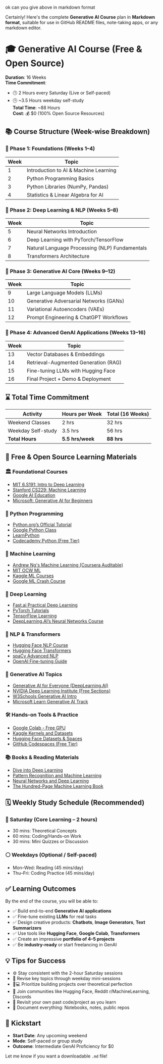 ok can you give above in markdown format

Certainly! Here's the complete **Generative AI Course** plan in **Markdown format**, suitable for use in GitHub README files, note-taking apps, or any markdown editor.

# 🎓 Generative AI Course (Free & Open Source)

**Duration**: 16 Weeks  
**Time Commitment**:  
- 🕒 2 Hours every Saturday (Live or Self-paced)  
- 🕒 ~3.5 Hours weekday self-study  
**Total Time**: ~88 Hours  
**Cost**: 💰 $0 (100% Open Source Resources)

## 📚 Course Structure (Week-wise Breakdown)

### 🔹 **Phase 1: Foundations (Weeks 1–4)**

| Week | Topic |
|------|-------|
| 1    | Introduction to AI & Machine Learning |
| 2    | Python Programming Basics |
| 3    | Python Libraries (NumPy, Pandas) |
| 4    | Statistics & Linear Algebra for AI |

### 🔹 **Phase 2: Deep Learning & NLP (Weeks 5–8)**

| Week | Topic |
|------|-------|
| 5    | Neural Networks Introduction |
| 6    | Deep Learning with PyTorch/TensorFlow |
| 7    | Natural Language Processing (NLP) Fundamentals |
| 8    | Transformers Architecture |

### 🔹 **Phase 3: Generative AI Core (Weeks 9–12)**

| Week | Topic |
|------|-------|
| 9    | Large Language Models (LLMs) |
| 10   | Generative Adversarial Networks (GANs) |
| 11   | Variational Autoencoders (VAEs) |
| 12   | Prompt Engineering & ChatGPT Workflows |

### 🔹 **Phase 4: Advanced GenAI Applications (Weeks 13–16)**

| Week | Topic |
|------|-------|
| 13   | Vector Databases & Embeddings |
| 14   | Retrieval-Augmented Generation (RAG) |
| 15   | Fine-tuning LLMs with Hugging Face |
| 16   | Final Project + Demo & Deployment |

## ⌛ Total Time Commitment

| Activity | Hours per Week | Total (16 Weeks) |
|----------|----------------|------------------|
| Weekend Classes | 2 hrs | 32 hrs |
| Weekday Self-study | 3.5 hrs | 56 hrs |
| **Total Hours** | **5.5 hrs/week** | **88 hrs** |

## 📖 Free & Open Source Learning Materials

### 🏛️ Foundational Courses
- [MIT 6.S191: Intro to Deep Learning](http://introtodeeplearning.com/)
- [Stanford CS229: Machine Learning](https://cs229.stanford.edu/)
- [Google AI Education](https://ai.google/education/)
- [Microsoft: Generative AI for Beginners](https://github.com/microsoft/generative-ai-for-beginners)

### 🐍 Python Programming
- [Python.org’s Official Tutorial](https://docs.python.org/3/tutorial/)
- [Google Python Class](https://developers.google.com/edu/python)
- [LearnPython](https://www.learnpython.org/)
- [Codecademy Python (Free Tier)](https://www.codecademy.com/learn/learn-python-3)

### 🤖 Machine Learning
- [Andrew Ng's Machine Learning (Coursera Auditable)](https://www.coursera.org/learn/machine-learning)
- [MIT OCW ML](https://ocw.mit.edu/courses/electrical-engineering-and-computer-science/6-036-introduction-to-machine-learning-fall-2020/)
- [Kaggle ML Courses](https://www.kaggle.com/learn)
- [Google ML Crash Course](https://developers.google.com/machine-learning/crash-course)

### 🧠 Deep Learning
- [Fast.ai Practical Deep Learning](https://course.fast.ai/)
- [PyTorch Tutorials](https://pytorch.org/tutorials/)
- [TensorFlow Learning](https://www.tensorflow.org/learn)
- [DeepLearning.AI’s Neural Networks Course](https://www.deeplearning.ai/)

### 💬 NLP & Transformers
- [Hugging Face NLP Course](https://huggingface.co/learn/nlp-course)
- [Hugging Face Transformers](https://huggingface.co/transformers/)
- [spaCy Advanced NLP](https://course.spacy.io/)
- [OpenAI Fine-tuning Guide](https://platform.openai.com/docs/guides/fine-tuning)

### 🎨 Generative AI Topics
- [Generative AI for Everyone (DeepLearning.AI)](https://www.deeplearning.ai/short-courses/generative-ai/)
- [NVIDIA Deep Learning Institute (Free Sections)](https://developer.nvidia.com/dli)
- [W3Schools Generative AI Intro](https://www.w3schools.com/ai/)
- [Microsoft Learn Generative AI Track](https://learn.microsoft.com/en-us/training/paths/get-started-generative-ai/)

### 🛠️ Hands-on Tools & Practice
- [Google Colab - Free GPU](https://colab.research.google.com/)
- [Kaggle Kernels and Datasets](https://www.kaggle.com/code)
- [Hugging Face Datasets & Spaces](https://huggingface.co/spaces)
- [GitHub Codespaces (Free Tier)](https://github.com/features/codespaces)

### 📚 Books & Reading Materials
- [Dive into Deep Learning](https://d2l.ai/)
- [Pattern Recognition and Machine Learning](https://www.microsoft.com/en-us/research/publication/pattern-recognition-machine-learning/)
- [Neural Networks and Deep Learning](https://neuralnetworksanddeeplearning.com/)
- [The Hundred-Page Machine Learning Book](http://themlbook.com/wiki/doku.php)

## 🗓 Weekly Study Schedule (Recommended)

### 🔸 Saturday (Core Learning – 2 hours)
- 30 mins: Theoretical Concepts
- 60 mins: Coding/Hands-on Work
- 30 mins: Mini Quizzes or Discussion

### ⚪ Weekdays (Optional / Self-paced)
- Mon–Wed: Reading (45 mins/day)
- Thu–Fri: Coding Practice (45 mins/day)

## ✅ Learning Outcomes

By the end of the course, you will be able to:

- ✅ Build end-to-end **Generative AI applications**
- ✅ Fine-tune existing **LLMs** for real tasks
- ✅ Design creative products: **Chatbots**, **Image Generators**, **Text Summarizers**
- ✅ Use tools like **Hugging Face**, **Google Colab**, **Transformers**
- ✅ Create an impressive **portfolio of 4–5 projects**
- ✅ Be **industry-ready** or start freelancing in GenAI

## 💡 Tips for Success

- ⚙️ Stay consistent with the 2-hour Saturday sessions
- 📘 Revise key topics through weekday mini-sessions
- 👩💻 Prioritize building projects over theoretical perfection
- 🧠 Join communities like Hugging Face, Reddit r/MachineLearning, Discords
- 🔄 Revisit your own past code/project as you learn
- 📂 Document everything: Notebooks, notes, public repos

## 🚀 Kickstart

- **Start Date**: Any upcoming weekend  
- **Mode**: Self-paced or group study  
- **Outcome**: Intermediate GenAI Proficiency for $0  

Let me know if you want a downloadable `.md` file!

